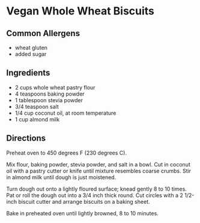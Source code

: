 # Vegan Whole Wheat Biscuits

## Common Allergens
* wheat gluten
* added sugar

## Ingredients
* 2 cups whole wheat pastry flour
* 4 teaspoons baking powder
* 1 tablespoon stevia powder
* 3/4 teaspoon salt
* 1/4 cup coconut oil, at room temperature
* 1 cup almond milk

## Directions
Preheat oven to 450 degrees F (230 degrees C).

Mix flour, baking powder, stevia powder, and salt in a bowl. Cut in coconut oil with a pastry cutter or knife until mixture resembles coarse crumbs. Stir in almond milk until dough is just moistened.

Turn dough out onto a lightly floured surface; knead gently 8 to 10 times. Pat or roll the dough out into a 3/4 inch thick round. Cut circles with a 2 1/2-inch biscuit cutter and arrange biscuits on a baking sheet.

Bake in preheated oven until lightly browned, 8 to 10 minutes.
